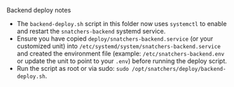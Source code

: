 Backend deploy notes

- The `backend-deploy.sh` script in this folder now uses `systemctl` to enable and restart the `snatchers-backend` systemd service.
- Ensure you have copied `deploy/snatchers-backend.service` (or your customized unit) into `/etc/systemd/system/snatchers-backend.service` and created the environment file (example: `/etc/snatchers-backend.env` or update the unit to point to your `.env`) before running the deploy script.
- Run the script as root or via sudo: `sudo /opt/snatchers/deploy/backend-deploy.sh`.
